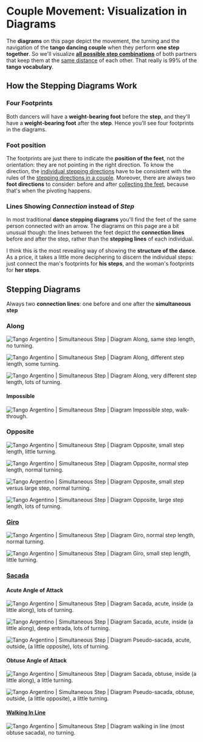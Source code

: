 # Couple Movement: Visualization in Diagrams

The **diagrams** on this page depict the movement, the turning and the navigation of the **tango dancing couple** when they perform **one step together**. So we'll visualize **[all possible step combinations](navigation-in-couple.html)** of both partners that keep them at the [same distance](../walking/embrace-dissociation.html) of each other. That really is 99% of the **tango vocabulary**.

## How the Stepping Diagrams Work

### Four Footprints

Both dancers will have a **weight-bearing foot** before the **step**, and they'll have a **weight-bearing foot** after the **step**. Hence you'll see four footprints in the diagrams.

### Foot position

The footprints are just there to indicate the **position of the feet**, not the orientation: they are not pointing in the right direction. To know the direction, the [individual stepping directions](steps-individually.html) have to be consistent with the rules of the [stepping directions in a couple](steps-in-couple.html). Moreover, there are always two **foot directions** to consider: before and after [collecting the feet](../walking/collecting.html), because that's when the pivoting happens.

### Lines Showing _Connection_ instead of _Step_

In most traditional **dance stepping diagrams** you'll find the feet of the same person connected with an arrow. The diagrams on this page are a bit unusual though: the lines between the feet depict the **connection lines** before and after the step, rather than the **stepping lines** of each individual.

I think this is the most revealing way of showing the **structure of the dance**. As a price, it takes a little more deciphering to discern the individual steps: just connect the man's footprints for **his steps**, and the woman's footprints for **her steps**.

## Stepping Diagrams

Always two **connection lines**: one before and one after the **simultaneous step**

### Along

![Tango Argentino | Simultaneous Step | Diagram](../../../images/tango/steps/1_along/img0.png)
Along, same step length, no turning.

![Tango Argentino | Simultaneous Step | Diagram](../../../images/tango/steps/1_along/img2.png)
Along, different step length, some turning.

![Tango Argentino | Simultaneous Step | Diagram](../../../images/tango/steps/1_along/img3.png)
Along, very different step length, lots of turning.

#### Impossible

![Tango Argentino | Simultaneous Step | Diagram](../../../images/tango/steps/1b_impossible/img1.png)
Impossible step, walk-through.

### Opposite

![Tango Argentino | Simultaneous Step | Diagram](../../../images/tango/steps/2_opposite/img4.png)
Opposite, small step length, little turning.

![Tango Argentino | Simultaneous Step | Diagram](../../../images/tango/steps/2_opposite/img5.png)
Opposite, normal step length, normal turning.

![Tango Argentino | Simultaneous Step | Diagram](../../../images/tango/steps/2_opposite/img6.png)
Opposite, small step versus large step, normal turning.

![Tango Argentino | Simultaneous Step | Diagram](../../../images/tango/steps/2_opposite/img7.png)
Opposite, large step length, lots of turning.

### [Giro](giro-molinete.html)

![Tango Argentino | Simultaneous Step | Diagram](../../../images/tango/steps/3a_giro/img14.png)
Giro, normal step length, normal turning.

![Tango Argentino | Simultaneous Step | Diagram](../../../images/tango/steps/3a_giro/img15.png)
Giro, small step length, little turning.

### [Sacada](sacada.html)

#### Acute Angle of Attack

![Tango Argentino | Simultaneous Step | Diagram](../../../images/tango/steps/3a_sacada_acute/img8.png)
Sacada, acute, inside (a little along), lots of turning.

![Tango Argentino | Simultaneous Step | Diagram](../../../images/tango/steps/3a_sacada_acute/img9.png)
Sacada, acute, inside (a little along), deep entrada, lots of turning.

![Tango Argentino | Simultaneous Step | Diagram](../../../images/tango/steps/3a_sacada_acute/img10.png)
Pseudo-sacada, acute, outside, (a little opposite), lots of turning.

#### Obtuse Angle of Attack

![Tango Argentino | Simultaneous Step | Diagram](../../../images/tango/steps/3b_sacada_obtuse/img11.png)
Sacada, obtuse, inside (a little along), a little turning.

![Tango Argentino | Simultaneous Step | Diagram](../../../images/tango/steps/3b_sacada_obtuse/img12.png)
Pseudo-sacada, obtuse, outside, (a little opposite), a little turning.

#### [Walking In Line](walking-in-line.html)

![Tango Argentino | Simultaneous Step | Diagram](../../../images/tango/steps/3c_inLine/img13.png)
walking in line (most obtuse sacada), no turning.
